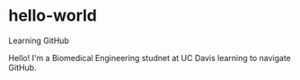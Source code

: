 # hello-world
Learning GitHub 

Hello! I'm a Biomedical Engineering studnet at UC Davis learning to navigate GitHub.
